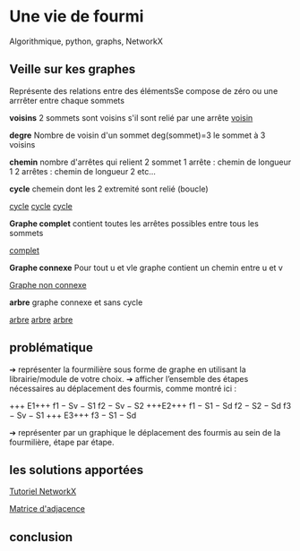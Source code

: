 # Une vie de fourmi
Algorithmique, python, graphs, NetworkX


## Veille sur kes graphes

Représente des relations entre des élémentsSe compose de zéro ou une arrrêter entre chaque sommets

**voisins**
2 sommets sont voisins s'il sont relié par une arrête
[voisin](img/voisins.png)

**degre**
Nombre de voisin d'un sommet
deg(sommet)=3 le sommet à 3 voisins

**chemin**
nombre d'arrêtes qui relient 2 sommet
1 arrête : chemin de longueur 1
2 arrêtes : chemin de longueur 2
etc...

**cycle**
chemein dont les 2 extremité sont relié
(boucle)

[cycle](img/cycle.png)
[cycle](img/cycle_3.png)
[cycle](img/cycle_6.png)


**Graphe complet**
contient toutes les arrêtes possibles entre tous les sommets

[complet](img/graphe_complet.png)

**Graphe connexe**
Pour tout u et vle graphe contient un chemin entre u et v

[Graphe non connexe](img/graphe_non_convexe.png)

**arbre**
graphe connexe et sans cycle

[arbre](img/arbre.png)
[arbre](img/arbre_etoile.png)
[arbre](img/arbre_chemin.png)

## problématique

➔ représenter la fourmilière sous forme de graphe en utilisant la
librairie/module de votre choix.
➔ afficher l’ensemble des étapes nécessaires au déplacement des
fourmis, comme montré ici :

+++ E1+++
f1 − Sv − S1
f2 − Sv − S2
+++E2+++
f1 − S1 − Sd
f2 − S2 − Sd
f3 − Sv − S1
+++ E3+++
f3 − S1 − Sd

➔ représenter par un graphique le déplacement des fourmis au sein de la
fourmilière, étape par étape.


## les solutions apportées
[Tutoriel NetworkX](https://networkx.org/documentation/stable/tutorial.html)

[Matrice d'adjacence](https://people.revoledu.com/kardi/tutorial/GraphTheory/Adjacency-Matrix.html)

## conclusion
